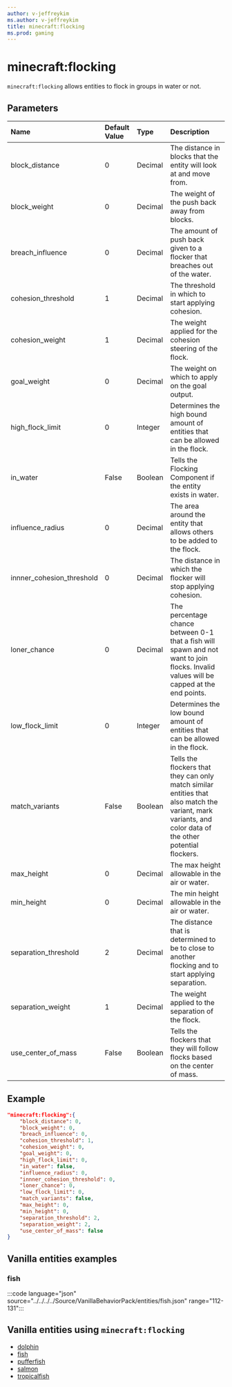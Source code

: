 ```yaml
---
author: v-jeffreykim
ms.author: v-jeffreykim
title: minecraft:flocking
ms.prod: gaming
---
```


# minecraft:flocking

`minecraft:flocking` allows entities to flock in groups in water or not.

## Parameters

|Name |Default Value  |Type  |Description  |
|:----------|:----------|:----------|:----------|
| block_distance| 0| Decimal| The distance in blocks that the entity will look at and move from. |
| block_weight| 0| Decimal| The weight of the push back away from blocks. |
| breach_influence| 0| Decimal| The amount of push back given to a flocker that breaches out of the water. |
| cohesion_threshold| 1| Decimal| The threshold in which to start applying cohesion. |
| cohesion_weight| 1| Decimal| The weight applied for the cohesion steering of the flock. |
| goal_weight| 0| Decimal| The weight on which to apply on the goal output. |
| high_flock_limit| 0| Integer| Determines the high bound amount of entities that can be allowed in the flock. |
| in_water| False| Boolean| Tells the Flocking Component if the entity exists in water. |
| influence_radius| 0| Decimal| The area around the entity that allows others to be added to the flock. |
| innner_cohesion_threshold| 0| Decimal| The distance in which the flocker will stop applying cohesion. |
| loner_chance| 0| Decimal| The percentage chance between 0-1 that a fish will spawn and not want to join flocks. Invalid values will be capped at the end points. |
| low_flock_limit| 0| Integer| Determines the low bound amount of entities that can be allowed in the flock. |
| match_variants| False| Boolean| Tells the flockers that they can only match similar entities that also match the variant, mark variants, and color data of the other potential flockers. |
| max_height| 0| Decimal| The max height allowable in the air or water. |
| min_height| 0| Decimal| The min height allowable in the air or water. |
| separation_threshold| 2| Decimal| The distance that is determined to be to close to another flocking and to start applying separation. |
| separation_weight| 1| Decimal| The weight applied to the separation of the flock. |
| use_center_of_mass| False| Boolean| Tells the flockers that they will follow flocks based on the center of mass. |

## Example

```json
"minecraft:flocking":{
    "block_distance": 0,
    "block_weight": 0,
    "breach_influence": 0,
    "cohesion_threshold": 1,
    "cohesion_weight": 0,
    "goal_weight": 0,
    "high_flock_limit": 0,
    "in_water": false,
    "influence_radius": 0,
    "innner_cohesion_threshold": 0,
    "loner_chance": 0,
    "low_flock_limit": 0,
    "match_variants": false,
    "max_height": 0,
    "min_height": 0,
    "separation_threshold": 2,
    "separation_weight": 2,
    "use_center_of_mass": false
}
```

## Vanilla entities examples

### fish

:::code language="json" source="../../../../Source/VanillaBehaviorPack/entities/fish.json" range="112-131":::

## Vanilla entities using `minecraft:flocking`

- [dolphin](../../../../Source/VanillaBehaviorPack_Snippets/entities/dolphin.md)
- [fish](../../../../Source/VanillaBehaviorPack_Snippets/entities/fish.md)
- [pufferfish](../../../../Source/VanillaBehaviorPack_Snippets/entities/pufferfish.md)
- [salmon](../../../../Source/VanillaBehaviorPack_Snippets/entities/salmon.md)
- [tropicalfish](../../../../Source/VanillaBehaviorPack_Snippets/entities/tropicalfish.md)